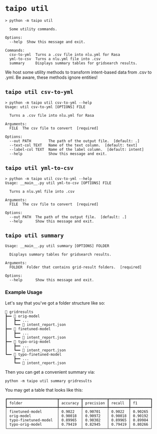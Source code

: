 # `taipo util`

```
> python -m taipo util

  Some utility commands.

Options:
  --help  Show this message and exit.

Commands:
  csv-to-yml  Turns a .csv file into nlu.yml for Rasa
  yml-to-csv  Turns a nlu.yml file into .csv
  summary     Displays summary tables for gridsearch results.
```

We host some utility methods to transform intent-based data from .csv to .yml. Be aware, these methods ignore entities!

## `taipo util csv-to-yml`

```
> python -m taipo util csv-to-yml --help
Usage: util csv-to-yml [OPTIONS] FILE

  Turns a .csv file into nlu.yml for Rasa

Arguments:
  FILE  The csv file to convert  [required]

Options:
  --out PATH        The path of the output file.  [default: .]
  --text-col TEXT   Name of the text column.  [default: text]
  --label-col TEXT  Name of the label column.  [default: intent]
  --help            Show this message and exit.
```

## `taipo util yml-to-csv`

```
> python -m taipo util csv-to-yml --help
Usage: __main__.py util yml-to-csv [OPTIONS] FILE

  Turns a nlu.yml file into .csv

Arguments:
  FILE  The csv file to convert  [required]

Options:
  --out PATH  The path of the output file.  [default: .]
  --help      Show this message and exit.
```

## `taipo util summary`

```
Usage: __main__.py util summary [OPTIONS] FOLDER

  Displays summary tables for gridsearch results.

Arguments:
  FOLDER  Folder that contains grid-result folders.  [required]

Options:
  --help      Show this message and exit.
```

### Example Usage

Let's say that you've got a folder structure like so:

```
📂 gridresults
┣━━ 📂 orig-model
┃   ┣━━ ...
┃   ┗━━ 📄 intent_report.json
┣━━ 📂 finetuned-model
┃   ┣━━ ...
┃   ┗━━ 📄 intent_report.json
┣━━ 📂 typo-orig-model
┃   ┣━━ ...
┃   ┗━━ 📄 intent_report.json
┗━━ 📂 typo-finetuned-model
    ┣━━ ...
    ┗━━ 📄 intent_report.json
```

Then you can get a convenient summary via:

```
python -m taipo util summary gridresults
```

You may get a table that looks like this:

```
┏━━━━━━━━━━━━━━━━━━━━━━━┳━━━━━━━━━━┳━━━━━━━━━━━┳━━━━━━━━━┳━━━━━━━━━┓
┃ folder                ┃ accuracy ┃ precision ┃ recall  ┃ f1      ┃
┡━━━━━━━━━━━━━━━━━━━━━━━╇━━━━━━━━━━╇━━━━━━━━━━━╇━━━━━━━━━╇━━━━━━━━━┩
│ finetuned-model       │ 0.9022   │ 0.90701   │ 0.9022  │ 0.90265 │
│ orig-model            │ 0.90018  │ 0.90972   │ 0.90018 │ 0.90192 │
│ typo-finetuned-model  │ 0.89965  │ 0.90302   │ 0.89965 │ 0.89984 │
│ typo-orig-model       │ 0.79419  │ 0.82945   │ 0.79419 │ 0.80266 │
└───────────────────────┴──────────┴───────────┴─────────┴─────────┘
```
